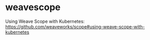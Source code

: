 # weavescope

Using Weave Scope with Kubernetes:
https://github.com/weaveworks/scope#using-weave-scope-with-kubernetes
